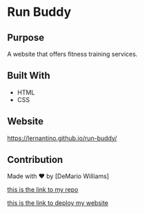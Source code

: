 # Run Buddy

## Purpose
A website that offers fitness training services.

## Built With
* HTML
* CSS

## Website
https://lernantino.github.io/run-buddy/

## Contribution
Made with ❤️ by [DeMario Williams]

[this is the link to my repo](https://github.com/DWill1440/run-buddy)

[this is the link to deploy my website](https://dwill1440.github.io/run-buddy/)
